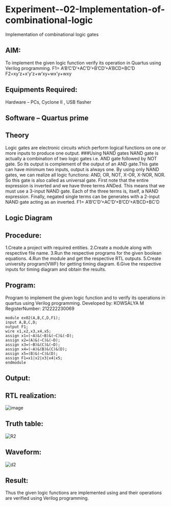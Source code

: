 # Experiment--02-Implementation-of-combinational-logic
Implementation of combinational logic gates
 
## AIM:
To implement the given logic function verify its operation in Quartus using Verilog programming.
 F1= A’B’C’D’+AC’D’+B’CD’+A’BCD+BC’D
F2=xy’z+x’y’z+w’xy+wx’y+wxy
 
 
## Equipments Required:
Hardware – PCs, Cyclone II , USB flasher
## Software – Quartus prime


## Theory
 Logic gates are electronic circuits which perform logical functions on one or more inputs to produce one output. ###Using NAND gates NAND gate is actually a combination of two logic gates i.e. AND gate followed by NOT gate. So its output is complement of the output of an AND gate.This gate can have minimum two inputs, output is always one. By using only NAND gates, we can realize all logic functions: AND, OR, NOT, X-OR, X-NOR, NOR. So this gate is also called as universal gate. First note that the entire expression is inverted and we have three terms ANDed. This means that we must use a 3-input NAND gate. Each of the three terms is, itself, a NAND expression. Finally, negated single terms can be generates with a 2-input NAND gate acting as an inverted. F1= A’B’C’D’+AC’D’+B’CD’+A’BCD+BC’D
## Logic Diagram
## Procedure:
1.Create a project with required entities.
2.Create a module along with respective file name.
3.Run the respective programs for the given boolean equations.
4.Run the module and get the respective RTL outputs.
5.Create university program(VWF) for getting timing diagram.
6.Give the respective inputs for timing diagram and obtain the results.
## Program:

Program to implement the given logic function and to verify its operations in quartus using Verilog programming.
Developed by: KOWSALYA M
RegisterNumber:  212222230069
```
module ex02(A,B,C,D,F1);
input A,B,C,D;
output F1;
wire x1,x2,x3,x4,x5;
assign x1=(~A)&(~B)&(~C)&(~D);
assign x2=(A)&(~C)&(~D);
assign x3=(~B)&(C)&(~D);
assign x4=(~A)&(B)&(C)&(D);
assign x5=(B)&(~C)&(D);
assign F1=x1|x2|x3|x4|x5;
endmodule
```
## Output:
## RTL realization:
![image](https://github.com/Kowsalyasathya/Experiment--02-Implementation-of-combinational-logic-/assets/118671457/921fee7e-c452-49db-a034-3b5731ac6666)
## Truth table:
![R2](https://github.com/Kowsalyasathya/Experiment--02-Implementation-of-combinational-logic-/assets/118671457/7c1a0e81-4a43-4395-9949-53d8ef02e61b)
## Waveform:
![d2](https://github.com/Kowsalyasathya/Experiment--02-Implementation-of-combinational-logic-/assets/118671457/96d90011-ab1e-4539-af2d-4020c9c21a41)
## Result:
Thus the given logic functions are implemented using  and their operations are verified using Verilog programming.
